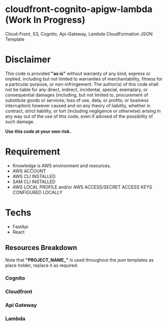 # cloudfront-cognito-apigw-lambda (Work In Progress)
Cloud-Front, S3, Cognito, Api-Gateway, Lambda CloudFormation JSON Template


# Disclaimer

This code is provided **"as is"** without warranty of any kind, express or implied, including but not limited to warranties of merchantability, fitness for a particular purpose, or non-infringement. The author(s) of this code shall not be liable for any direct, indirect, incidental, special, exemplary, or consequential damages (including, but not limited to, procurement of substitute goods or services; loss of use, data, or profits; or business interruption) however caused and on any theory of liability, whether in contract, strict liability, or tort (including negligence or otherwise) arising in any way out of the use of this code, even if advised of the possibility of such damage.

**Use this code at your own risk.**



# Requirement

-  Knowledge is AWS environment and resources.
-  AWS ACCOUNT
-  AWS CLI INSTALLED
-  SAM CLI INSTALLED
-  AWS LOCAL PROFILE and/or AWS ACCESS/SECRET ACCESS KEYS CONFIGURED LOCALLY

# Techs
- FastApi
- React 

## Resources Breakdown

Note that **"PROJECT_NAME_"** is used throughout the json templates as place holder, replace it as required.

### Cognito


### Cloudfront


### Api Gateway


### Lambda
